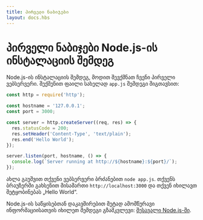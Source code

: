 ```yaml
---
title: პირველი ნაბიჯები
layout: docs.hbs
---
```


# პირველი ნაბიჯები Node.js-ის ინსტალაციის შემდეგ

Node.js-ის ინსტალაციის შემდეგ, მოდით შევქმნათ ჩვენი პირველი ვებსერვერი.
შექმენით ფაილი სახელად `app.js` შემდეგი შიგთავსით:

```javascript
const http = require('http');

const hostname = '127.0.0.1';
const port = 3000;

const server = http.createServer((req, res) => {
  res.statusCode = 200;
  res.setHeader('Content-Type', 'text/plain');
  res.end('Hello World');
});

server.listen(port, hostname, () => {
  console.log(`Server running at http://${hostname}:${port}/`);
});
```

ახლა გაუშვით თქვენი ვებსერვერი ბრძანებით `node app.js`. თქვენს ბრაუზერში გახსენით
მისამართი `http://localhost:3000` და თქვენ იხილავთ შეტყობინებას „Hello World“.

Node.js-ის საწყისებთან დაკავშირებით მეტად ამომწურავი ინფორმაციისათვის იხილეთ
შემდეგი გზამკვლევი: [შესავალი Node.js-ში](https://nodejs.dev/learn).
